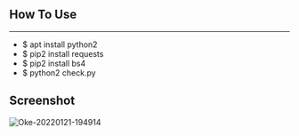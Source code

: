 ## How To Use
***
- $ apt install python2
- $ pip2 install requests
- $ pip2 install bs4
- $ python2 check.py
## Screenshot
<img src="https://i.ibb.co/dL07C0q/Oke-20220121-194914.png" alt="Oke-20220121-194914" border="0">
